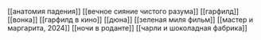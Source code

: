 [[анатомия падения]]
[[вечное сияние чистого разума]]
[[гарфилд]]
[[вонка]]
[[гарфилд в кино]]
[[дюна]]
[[зеленая миля фильм]]
[[мастер и маргарита, 2024]]
[[ночи в роданте]]
[[чарли и шоколадная фабрика]]